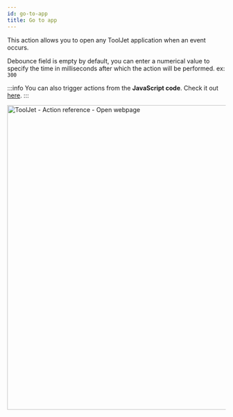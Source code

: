 ```yaml
---
id: go-to-app
title: Go to app
---
```


This action allows you to open any ToolJet application when an event occurs.

Debounce field is empty by default, you can enter a numerical value to specify the time in milliseconds after which the action will be performed. ex: `300`

:::info
You can also trigger actions from the **JavaScript code**. Check it out [here](/docs/how-to/run-actions-from-runjs).
:::

<div style={{textAlign: 'center'}}>

<img className="screenshot-full" src="/img/actions/gotoapp/gotoapp2.png" alt="ToolJet - Action reference - Open webpage" width="700" />

</div>


